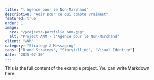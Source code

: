 ```yaml
---
title: "l'Agence pour le Non-Marchand"
description: "Agir pour ce qui compte vraiment"
featured: true
order: 1
image:
  src: "/projects/portfolio-anm.jpg"
  alt: "Project ANM - l'Agence pour le Non-Marchand"
client: "ANM"
category: "Strategy & Messaging"
tags: ["Brand Strategy", "Storytelling", "Visual Identity"]
date: "2025-07-30"
---
```


This is the full content of the example project. You can write Markdown here.
